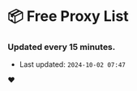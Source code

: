 # :package: Free Proxy List
### Updated every 15 minutes.

- Last updated: `2024-10-02 07:47`

:heart:
